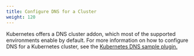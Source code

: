 ```yaml
---
title: Configure DNS for a Cluster
weight: 120
---
```


Kubernetes offers a DNS cluster addon, which most of the supported environments enable by default. For more information on how to configure DNS for a Kubernetes cluster, see the [Kubernetes DNS sample plugin.](https://github.com/kubernetes/kubernetes/tree/release-1.5/examples/cluster-dns)

